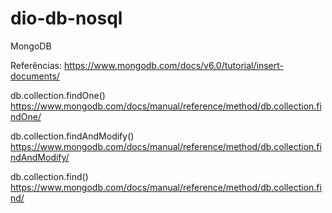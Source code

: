 # dio-db-nosql

MongoDB

Referências:
https://www.mongodb.com/docs/v6.0/tutorial/insert-documents/

db.collection.findOne()
https://www.mongodb.com/docs/manual/reference/method/db.collection.findOne/

db.collection.findAndModify()
https://www.mongodb.com/docs/manual/reference/method/db.collection.findAndModify/

db.collection.find()
https://www.mongodb.com/docs/manual/reference/method/db.collection.find/
